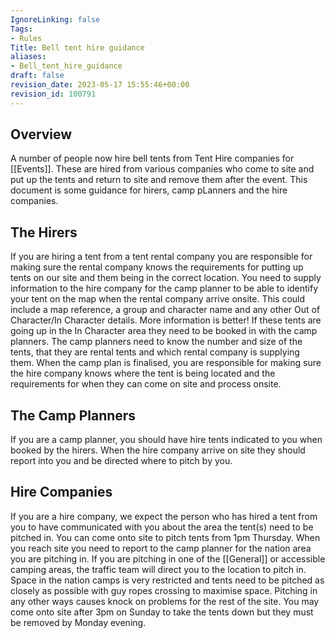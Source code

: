 ```yaml
---
IgnoreLinking: false
Tags:
- Rules
Title: Bell tent hire guidance
aliases:
- Bell_tent_hire_guidance
draft: false
revision_date: 2023-05-17 15:55:46+00:00
revision_id: 100791
---
```


## Overview
A number of people now hire bell tents from Tent Hire companies for [[Events]]. These are hired from various companies who come to site and put up the tents and return to site and remove them after the event. This document is some guidance for hirers, camp pLanners and the hire companies.
## The Hirers
If you are hiring a tent from a tent rental company you are responsible for making sure the rental company knows the requirements for putting up tents on our site and them being in the correct location.
You need to supply information to the hire company for the camp planner to be able to identify your tent on the map when the rental company arrive onsite. This could include a map reference, a group and character name and any other Out of Character/In Character details. More information is better!
If these tents are going up in the In Character area they need to be booked in with the camp planners. The camp planners need to know the number and size of the tents, that they are rental tents and which rental company is supplying them.
When the camp plan is finalised, you are responsible for making sure the hire company knows where the tent is being located and the requirements for when they can come on site and process onsite.
## The Camp Planners
If you are a camp planner, you should have hire tents indicated to you when booked by the hirers. 
When the hire company arrive on site they should report into you and be directed where to pitch by you.
## Hire Companies
If you are a hire company, we expect the person who has hired a tent from you to have communicated with you about the area the tent(s) need to be pitched in.
You can come onto site to pitch tents from 1pm Thursday. When you reach site you need to report to the camp planner for the nation area you are pitching in. If you are pitching in one of the [[General]] or accessible camping areas, the traffic team will direct you to the location to pitch in.
Space in the nation camps is very restricted and tents need to be pitched as closely as possible with guy ropes crossing to maximise space. Pitching in any other ways causes knock on problems for the rest of the site.
You may come onto site after 3pm on Sunday to take the tents down but they must be removed by Monday evening.